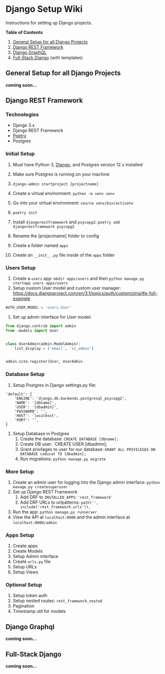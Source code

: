 # Django Setup Wiki

Instructions for setting up Django projects.

**Table of Contents**

1. [General Setup for all Django Projects](#general-setup-for-all-django-projects)
1. [Django REST Framework](#django-rest-framework)
1. [Django GraphQL](#django-graphql)
1. [Full-Stack Django](#full-stack-django) (with templates)

## General Setup for all Django Projects

**coming soon...**

## Django REST Framework

### Technologies

- Django 3.x
- Django REST Framework
- [Poetry](https://python-poetry.org/docs/cli/#install)
- Postgres

### Initial Setup

1. Must have Python 3, [Django]((https://docs.djangoproject.com/en/3.1/topics/install)), and Postgres version 12.x installed
1. Make sure Postgres is running on your machine
1. `django-admin startproject [projectname]`
1. Create a virtual environment: `python -m venv venv`
1. Go into your virtual environment: `source venv/bin/activate`
1. `poetry init`
1. Install `djangorestframework` and `psycopg2`: `poetry add djangorestframework psycopg2`
1. Rename the [projectname] folder to config

1. Create a folder named `apps`
1. Create an `__init__.py` file inside of the `apps` folder

### Users Setup

1. Create a `users` app: `mkdir apps/users` and then `python manage.py startapp users apps/users`
1. Setup custom User model and custom user manager: https://docs.djangoproject.com/en/3.1/topics/auth/customizing/#a-full-example
```py
AUTH_USER_MODEL = 'users.User'
```

1. Set up admin interface for User model:
```py
from django.contrib import admin
from .models import User


class UserAdmin(admin.ModelAdmin):
    list_display = ('email', 'is_admin')


admin.site.register(User, UserAdmin
```

### Database Setup

1. Setup Postgres in Django settings.py file:
```
'default': {
    'ENGINE': 'django.db.backends.postgresql_psycopg2',
    'NAME': '[dbname]',
    'USER': '[dbadmin]',
    'PASSWORD': '',
    'HOST': 'localhost',
    'PORT': '',
}
```
1. Setup Database in Postgres
    1. Create the database: `CREATE DATABASE [dbname];`
    1. Create DB user: `CREATE USER [dbadmin];
    1. Grant privilages to user for our database: `GRANT ALL PRIVILEGES ON DATABASE coducat TO [dbadmin];`
    1. Run migrations: `python manage.py migrate`
    
### More Setup

1. Create an admin user for logging into the Django admin interface: `python manage.py createsuperuser`
1. Set up Django REST Framework
    1. Add DRF to `INSTALLED_APPS`: `'rest_framework'`
    1. Add DRF URLs to urlpatterns: `path('', include('rest_framework.urls')),`
1. Run the app: `python manage.py runserver`
1. View the API at `localhost:8000` and the admin interface at `localhost:8000/admin`

### Apps Setup

1. Create apps
1. Create Models
1. Setup Admin interface
1. Create `urls.py` file
1. Setup URLs
1. Setup Views

### Optional Setup

1. Setup token auth
1. Setup nested routes: `rest_framework_nested`
1. Pagination
1. Timestamp util for models

## Django Graphql

**coming soon...**

## Full-Stack Django

**coming soon...**
